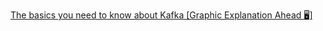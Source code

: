 [The basics you need to know about Kafka [Graphic Explanation Ahead 🖥️]](https://www.pankajtanwar.in/blog/the-basics-you-need-to-know-about-kafka-graphic-explanation-ahead)
